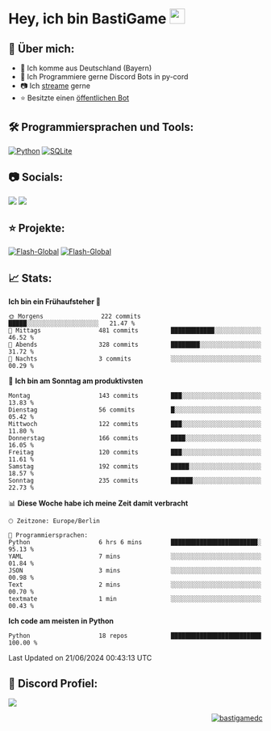 # Hey, ich bin BastiGame <img src="https://raw.githubusercontent.com/MartinHeinz/MartinHeinz/master/wave.gif" width="30px">

## 📌 Über mich:
- 📍 Ich komme aus Deutschland (Bayern)
- 📝 Ich Programmiere gerne Discord Bots in py-cord
- 📷 Ich [streame](https://twitch.tv/bastigametv) gerne
- ⭐ Besitzte einen [öffentlichen Bot](https://discord.com/api/oauth2/authorize?client_id=1169681232532099112&permissions=430302428277&scope=bot%20applications.commands)

## 🛠️ Programmiersprachen und Tools:
[![Python](https://img.shields.io/badge/python-3670A0?style=for-the-badge&logo=python&logoColor=ffdd54)](https://github.com/Pycord-Development/pycord)
[![SQLite](https://img.shields.io/badge/sqlite-%2307405e.svg?style=for-the-badge&logo=sqlite&logoColor=white)](https://github.com/sqlite/sqlite)


## 📷 Socials:  
[![](https://img.shields.io/badge/Discord-5865F2?logo=discord&logoColor=white&style=for-the-badge)]([https://discord.com/users/203208036053942272](https://discord.gg/Pnw5vEjRZ5))
[![](https://img.shields.io/twitch/status/silbergecko_tv?style=for-the-badge&logo=twitch&logoColor=white&color=purple)](https://twitch.tv/bastigametv)

## ⭐ Projekte:
[![Flash-Global](https://img.shields.io/badge/Flash_Global-00A966?style=for-the-badge&logo=wechat&logoColor=white)](https://discord.com/api/oauth2/authorize?client_id=1169681232532099112&permissions=430302428277&scope=bot%20applications.commands)
[![Flash-Global](https://img.shields.io/badge/FlashBot-00A966?style=for-the-badge&logo=wechat&logoColor=white)](https://discord.com/api/oauth2/authorize?client_id=1111374314340626433&permissions=1497266007286&scope=bot%20applications.commands)

## 📈 Stats:
<!--START_SECTION:waka-->
**Ich bin ein Frühaufsteher 🐤** 

```text
🌞 Morgens                222 commits         █████░░░░░░░░░░░░░░░░░░░░   21.47 % 
🌆 Mittags                481 commits         ████████████░░░░░░░░░░░░░   46.52 % 
🌃 Abends                 328 commits         ████████░░░░░░░░░░░░░░░░░   31.72 % 
🌙 Nachts                 3 commits           ░░░░░░░░░░░░░░░░░░░░░░░░░   00.29 % 
```
📅 **Ich bin am Sonntag am produktivsten** 

```text
Montag                   143 commits         ███░░░░░░░░░░░░░░░░░░░░░░   13.83 % 
Dienstag                 56 commits          █░░░░░░░░░░░░░░░░░░░░░░░░   05.42 % 
Mittwoch                 122 commits         ███░░░░░░░░░░░░░░░░░░░░░░   11.80 % 
Donnerstag               166 commits         ████░░░░░░░░░░░░░░░░░░░░░   16.05 % 
Freitag                  120 commits         ███░░░░░░░░░░░░░░░░░░░░░░   11.61 % 
Samstag                  192 commits         █████░░░░░░░░░░░░░░░░░░░░   18.57 % 
Sonntag                  235 commits         ██████░░░░░░░░░░░░░░░░░░░   22.73 % 
```


📊 **Diese Woche habe ich meine Zeit damit verbracht** 

```text
🕑︎ Zeitzone: Europe/Berlin

💬 Programmiersprachen: 
Python                   6 hrs 6 mins        ████████████████████████░   95.13 % 
YAML                     7 mins              ░░░░░░░░░░░░░░░░░░░░░░░░░   01.84 % 
JSON                     3 mins              ░░░░░░░░░░░░░░░░░░░░░░░░░   00.98 % 
Text                     2 mins              ░░░░░░░░░░░░░░░░░░░░░░░░░   00.70 % 
textmate                 1 min               ░░░░░░░░░░░░░░░░░░░░░░░░░   00.43 % 
```

**Ich code am meisten in Python** 

```text
Python                   18 repos            █████████████████████████   100.00 % 
```




 Last Updated on 21/06/2024 00:43:13 UTC
<!--END_SECTION:waka-->

## 🔎 Discord Profiel:
<a href="https://discord.com/users/1018150165489668227"><img src="https://lanyard.cnrad.dev/api/1018150165489668227"><p/>

<p align="right">
  <img align="center" src="https://komarev.com/ghpvc/?username=bastigamedc&label=Profile%20views&color=0e75b6&style=flat" alt="bastigamedc"/>
</p>
